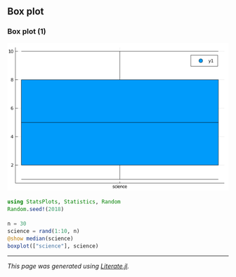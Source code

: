 ## Box plot
### Box plot (1)

![boxplot.png](images/boxplot.png)

```julia
using StatsPlots, Statistics, Random
Random.seed!(2018)

n = 30
science = rand(1:10, n)
@show median(science)
boxplot(["science"], science)
```

---

*This page was generated using [Literate.jl](https://github.com/fredrikekre/Literate.jl).*

